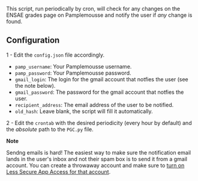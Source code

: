 This script, run periodically by cron, will check for any changes on the ENSAE grades page on Pamplemousse and notify the user if *any* change is found.

## Configuration

1 - Edit the `config.json` file accordingly.

- `pamp_username`: Your Pamplemousse username.
- `pamp_password`: Your Pamplemousse password.
- `gmail_login`: The login for the gmail account that notfies the user (see the note below).
- `gmail_password`: The password for the gmail account that notfies the user.
- `recipient_address`: The email address of the user to be notified.
- `old_hash`: Leave blank, the script will fill it automatically.

2 - Edit the `crontab` with the desired periodicity (every hour by default) and the *absolute* path to the `PGC.py` file.


**Note**

Sendng emails is hard! The easiest way to make sure the notification email lands in the user's inbox and not their spam box is to send it from a gmail account. You can create a throwaway account and make sure to [turn on Less Secure App Access for that account](https://support.google.com/accounts/answer/6010255).
